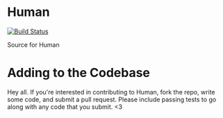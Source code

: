 Human
=====
[![Build Status](https://secure.travis-ci.org/CalvinFernandez/human.png?branch=master)](http://travis-ci.org/CalvinFernandez/human)

Source for Human

Adding to the Codebase
======================
Hey all. If you're interested in contributing to Human, fork the repo, write some code, and submit a pull request. Please include passing tests to go along with any code that you submit. <3